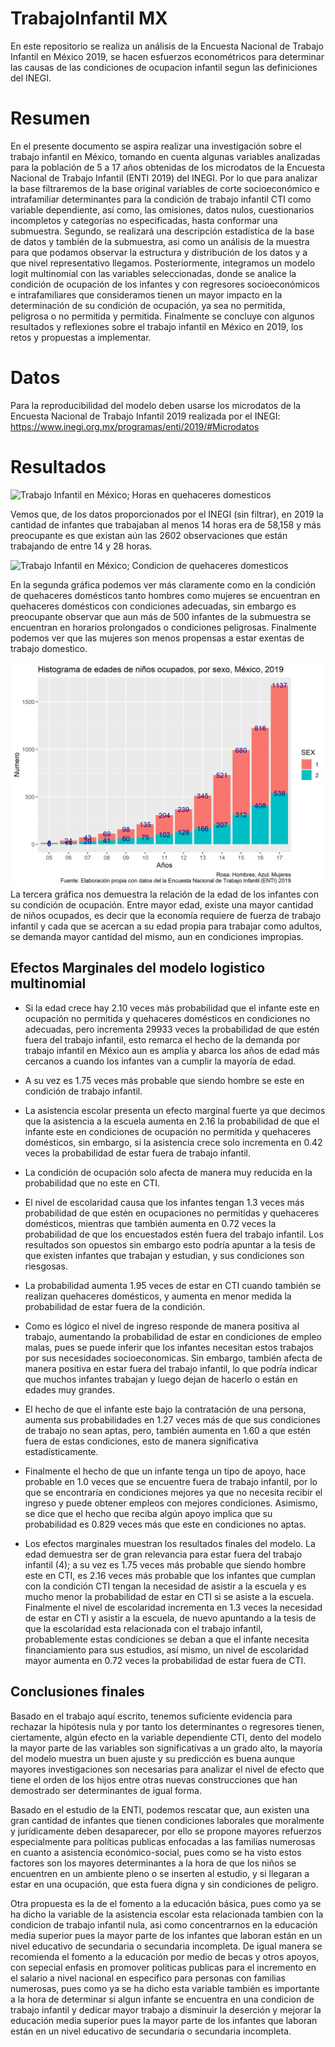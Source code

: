 # TrabajoInfantil MX
En este repositorio se realiza un análisis de la Encuesta Nacional de Trabajo Infantil en México 2019, se hacen esfuerzos econométricos para determinar las causas de las condiciones de ocupacion infantil segun las definiciones del INEGI.

# Resumen
En el presente documento se aspira realizar una investigación sobre el trabajo infantil en México, tomando en cuenta algunas variables analizadas para la población de 5 a 17 años obtenidas de los microdatos de la Encuesta Nacional de Trabajo Infantil (ENTI 2019) del INEGI. Por lo que para analizar la base filtraremos de la base original variables de corte socioeconómico e intrafamiliar determinantes para la condición de trabajo infantil CTI como variable dependiente, así como, las omisiones, datos nulos, cuestionarios incompletos y categorías no especificadas, hasta conformar una submuestra.
Segundo, se realizará una descripción estadística de la base de datos y también de la submuestra, asi como un análisis de la muestra para que podamos observar la estructura y distribución de los datos y a que nivel representativo llegamos. Posteriormente, integramos un modelo logit multinomial con las variables seleccionadas, donde se analice la condición de ocupación de los infantes y con regresores socioeconómicos e intrafamiliares que consideramos tienen un mayor impacto en la determinación de su condición de ocupación, ya sea no permitida, peligrosa o no permitida y permitida. Finalmente se concluye con algunos resultados y reflexiones sobre el trabajo infantil en México en 2019, los retos y propuestas a implementar.
# Datos

Para la reproducibilidad del modelo deben usarse los microdatos de la Encuesta Nacional de Trabajo Infantil 2019 realizada por el INEGI:
https://www.inegi.org.mx/programas/enti/2019/#Microdatos

# Resultados 
![Trabajo Infantil en México; Horas en quehaceres domesticos](https://raw.githubusercontent.com/eduardoge13/TrabajoInfantilMX/main/images/Trabajo%20Infantil%20en%20México%3B%20Horas%20en%20quehaceres%20domesticos.png)

Vemos que, de los datos proporcionados por el INEGI (sin filtrar), en 2019 la cantidad de infantes que trabajaban al menos 14 horas era de 58,158 y más preocupante es que existan aún las 2602 observaciones que están trabajando de entre 14 y 28 horas.

![Trabajo Infantil en México; Condicion de quehaceres domesticos](https://raw.githubusercontent.com/eduardoge13/TrabajoInfantilMX/main/images/Trabajo%20Infantil%20en%20México%3B%20Condicion%20de%20quehaceres%20domesticos.png)

En la segunda gráfica podemos ver más claramente como en la condición de quehaceres domésticos tanto hombres como mujeres se encuentran en quehaceres domésticos con condiciones adecuadas, sin embargo es preocupante observar que aun más de 500 infantes de la submuestra se encuentran en horarios prolongados o condiciones peligrosas. Finalmente podemos ver que las mujeres son menos propensas a estar exentas de trabajo domestico.

![Trabajo Infantil en México; Edades de niños ocupados, por sexo](https://raw.githubusercontent.com/eduardoge13/TrabajoInfantilMX/main/images/Trabajo%20Infantil%20en%20México%3B%20%20Edades%20de%20niños%20ocupados.png)
La tercera gráfica nos demuestra la relación de la edad de los infantes con su condición de ocupación. Entre mayor edad, existe una mayor cantidad de niños ocupados, es decir que la economía requiere de fuerza de trabajo infantil y cada que se acercan a su edad propia para trabajar como adultos, se demanda mayor cantidad del mismo, aun en condiciones impropias.

## Efectos Marginales del modelo logistico multinomial
-   Si la edad crece hay 2.10 veces más probabilidad que el infante este en ocupación no permitida y quehaceres domésticos en condiciones no adecuadas, pero incrementa 29933 veces la probabilidad de que estén fuera del trabajo infantil, esto remarca el hecho de la demanda por trabajo infantil en México aun es amplia y abarca los años de edad más cercanos a cuando los infantes van a cumplir la mayoría de edad.

-   A su vez es 1.75 veces más probable que siendo hombre se este en condición de trabajo infantil.

-   La asistencia escolar presenta un efecto marginal fuerte ya que decimos que la asistencia a la escuela aumenta en 2.16 la probabilidad de que el infante este en condiciones de ocupación no permitida y quehaceres domésticos, sin embargo, si la asistencia crece solo incrementa en 0.42 veces la probabilidad de estar fuera de trabajo infantil.

-   La condición de ocupación solo afecta de manera muy reducida en la probabilidad que no este en CTI.

-   El nivel de escolaridad causa que los infantes tengan 1.3 veces más probabilidad de que estén en ocupaciones no permitidas y quehaceres domésticos, mientras que también aumenta en 0.72 veces la probabilidad de que los encuestados estén fuera del trabajo infantil. Los resultados son opuestos sin embargo esto podría apuntar a la tesis de que existen infantes que trabajan y estudian, y sus condiciones son riesgosas.

-   La probabilidad aumenta 1.95 veces de estar en CTI cuando también se realizan quehaceres domésticos, y aumenta en menor medida la probabilidad de estar fuera de la condición.

-   Como es lógico el nivel de ingreso responde de manera positiva al trabajo, aumentando la probabilidad de estar en condiciones de empleo malas, pues se puede inferir que los infantes necesitan estos trabajos por sus necesidades socioeconomicas. Sin embargo, también afecta de manera positiva en estar fuera del trabajo infantil, lo que podría indicar que muchos infantes trabajan y luego dejan de hacerlo o están en edades muy grandes.

-   El hecho de que el infante este bajo la contratación de una persona, aumenta sus probabilidades en 1.27 veces más de que sus condiciones de trabajo no sean aptas, pero, también aumenta en 1.60 a que estén fuera de estas condiciones, esto de manera significativa estadísticamente.

-   Finalmente el hecho de que un infante tenga un tipo de apoyo, hace probable en 1.0 veces que se encuentre fuera de trabajo infantil, por lo que se encontraría en condiciones mejores ya que no necesita recibir el ingreso y puede obtener empleos con mejores condiciones. Asimismo, se dice que el hecho que reciba algún apoyo implica que su probabilidad es 0.829 veces más que este en condiciones no aptas.

-   Los efectos marginales muestran los resultados finales del modelo. La edad demuestra ser de gran relevancia para estar fuera del trabajo infantil (4); a su vez es 1.75 veces más probable que siendo hombre este en CTI, es 2.16 veces más probable que los infantes que cumplan con la condición CTI tengan la necesidad de asistir a la escuela y es mucho menor la probabilidad de estar en CTI si se asiste a la escuela. Finalmente el nivel de escolaridad incrementa en 1.3 veces la necesidad de estar en CTI y asistir a la escuela, de nuevo apuntando a la tesis de que la escolaridad esta relacionada con el trabajo infantil, probablemente estas condiciones se deban a que el infante necesita financiamiento para sus estudios, así mismo, un nivel de escolaridad mayor aumenta en 0.72 veces la probabilidad de estar fuera de CTI.

## Conclusiones finales

Basado en el trabajo aquí escrito, tenemos suficiente evidencia para rechazar la hipótesis nula y por tanto los determinantes o regresores tienen, ciertamente, algún efecto en la variable dependiente CTI,  dento del modelo la mayor parte de las variables son significativas a un grado alto, la mayoría del modelo muestra un buen ajuste y su predicción es buena aunque mayores investigaciones son necesarias para analizar el nivel de efecto que tiene el orden de los hijos entre otras nuevas construcciones que han demostrado ser determinantes de igual forma.

Basado en el estudio de la ENTI, podemos rescatar que, aun existen una gran cantidad de infantes que tienen condiciones laborales que moralmente y jurídicamente deben desaparecer, por ello se propone mayores refuerzos especialmente para políticas publicas enfocadas a las familias numerosas en cuanto a asistencia económico-social, pues como se ha visto estos factores son los mayores determinantes a la hora de que los niños se encuentren en un ambiente pleno o se inserten al estudio, y si llegaran a estar en una ocupación, que esta fuera digna y sin condiciones de peligro.

Otra propuesta es la de el fomento a la educación básica, pues como ya se ha dicho la variable de la asistencia escolar esta relacionada tambien con la condicion de trabajo infantil nula, asi como concentrarnos en la educación media superior pues la mayor parte de los infantes que laboran están en un nivel educativo de secundaria o secundaria incompleta. De igual manera se recomienda el fomento a la educación por medio de becas y otros apoyos, con sepecial enfasis en promover politicas publicas para el incremento en el salario a nivel nacional en especifico para personas con familias numerosas, pues como ya se ha dicho esta variable también es importante a la hora de determinar si algun infante se encuentra en una condicion de trabajo infantil y dedicar mayor trabajo a disminuir la deserción y mejorar la educación media superior pues la mayor parte de los infantes que laboran están en un nivel educativo de secundaria o secundaria incompleta.
